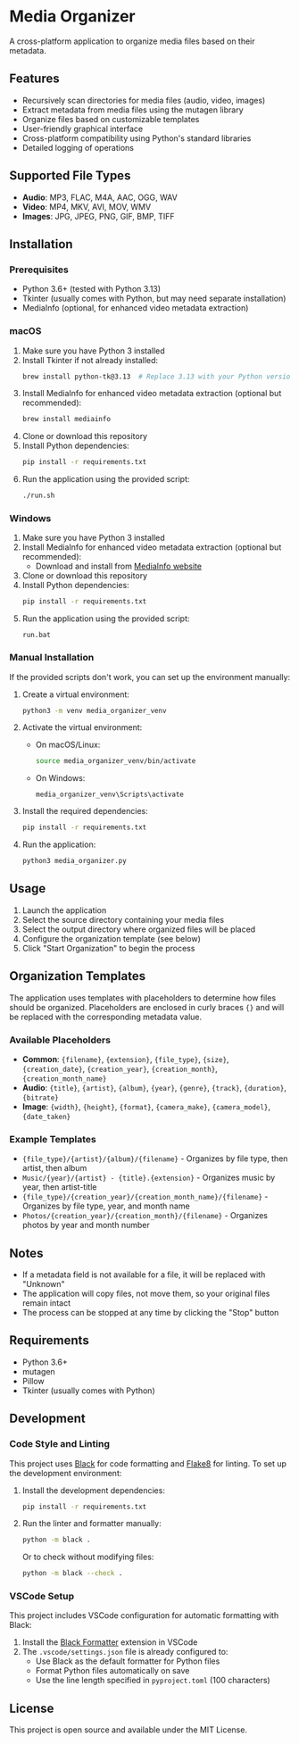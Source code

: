 # Media Organizer

A cross-platform application to organize media files based on their metadata.

## Features

- Recursively scan directories for media files (audio, video, images)
- Extract metadata from media files using the mutagen library
- Organize files based on customizable templates
- User-friendly graphical interface
- Cross-platform compatibility using Python's standard libraries
- Detailed logging of operations

## Supported File Types

- **Audio**: MP3, FLAC, M4A, AAC, OGG, WAV
- **Video**: MP4, MKV, AVI, MOV, WMV
- **Images**: JPG, JPEG, PNG, GIF, BMP, TIFF

## Installation

### Prerequisites

- Python 3.6+ (tested with Python 3.13)
- Tkinter (usually comes with Python, but may need separate installation)
- MediaInfo (optional, for enhanced video metadata extraction)

### macOS

1. Make sure you have Python 3 installed
2. Install Tkinter if not already installed:
   ```bash
   brew install python-tk@3.13  # Replace 3.13 with your Python version
   ```
3. Install MediaInfo for enhanced video metadata extraction (optional but recommended):
   ```bash
   brew install mediainfo
   ```
4. Clone or download this repository
5. Install Python dependencies:
   ```bash
   pip install -r requirements.txt
   ```
6. Run the application using the provided script:
   ```bash
   ./run.sh
   ```

### Windows

1. Make sure you have Python 3 installed
2. Install MediaInfo for enhanced video metadata extraction (optional but recommended):
   - Download and install from [MediaInfo website](https://mediaarea.net/en/MediaInfo/Download/Windows)
3. Clone or download this repository
4. Install Python dependencies:
   ```bash
   pip install -r requirements.txt
   ```
5. Run the application using the provided script:
   ```
   run.bat
   ```

### Manual Installation

If the provided scripts don't work, you can set up the environment manually:

1. Create a virtual environment:

   ```bash
   python3 -m venv media_organizer_venv
   ```

2. Activate the virtual environment:

   - On macOS/Linux:
     ```bash
     source media_organizer_venv/bin/activate
     ```
   - On Windows:
     ```
     media_organizer_venv\Scripts\activate
     ```

3. Install the required dependencies:

   ```bash
   pip install -r requirements.txt
   ```

4. Run the application:
   ```bash
   python3 media_organizer.py
   ```

## Usage

1. Launch the application
2. Select the source directory containing your media files
3. Select the output directory where organized files will be placed
4. Configure the organization template (see below)
5. Click "Start Organization" to begin the process

## Organization Templates

The application uses templates with placeholders to determine how files should be organized. Placeholders are enclosed in curly braces `{}` and will be replaced with the corresponding metadata value.

### Available Placeholders

- **Common**: `{filename}`, `{extension}`, `{file_type}`, `{size}`, `{creation_date}`, `{creation_year}`, `{creation_month}`, `{creation_month_name}`
- **Audio**: `{title}`, `{artist}`, `{album}`, `{year}`, `{genre}`, `{track}`, `{duration}`, `{bitrate}`
- **Image**: `{width}`, `{height}`, `{format}`, `{camera_make}`, `{camera_model}`, `{date_taken}`

### Example Templates

- `{file_type}/{artist}/{album}/{filename}` - Organizes by file type, then artist, then album
- `Music/{year}/{artist} - {title}.{extension}` - Organizes music by year, then artist-title
- `{file_type}/{creation_year}/{creation_month_name}/{filename}` - Organizes by file type, year, and month name
- `Photos/{creation_year}/{creation_month}/{filename}` - Organizes photos by year and month number

## Notes

- If a metadata field is not available for a file, it will be replaced with "Unknown"
- The application will copy files, not move them, so your original files remain intact
- The process can be stopped at any time by clicking the "Stop" button

## Requirements

- Python 3.6+
- mutagen
- Pillow
- Tkinter (usually comes with Python)

## Development

### Code Style and Linting

This project uses [Black](https://black.readthedocs.io/) for code formatting and [Flake8](https://flake8.pycqa.org/) for linting. To set up the development environment:

1. Install the development dependencies:

   ```bash
   pip install -r requirements.txt
   ```

2. Run the linter and formatter manually:

   ```bash
   python -m black .
   ```

   Or to check without modifying files:

   ```bash
   python -m black --check .
   ```

### VSCode Setup

This project includes VSCode configuration for automatic formatting with Black:

1. Install the [Black Formatter](https://marketplace.visualstudio.com/items?itemName=ms-python.black-formatter) extension in VSCode
2. The `.vscode/settings.json` file is already configured to:
   - Use Black as the default formatter for Python files
   - Format Python files automatically on save
   - Use the line length specified in `pyproject.toml` (100 characters)

## License

This project is open source and available under the MIT License.
